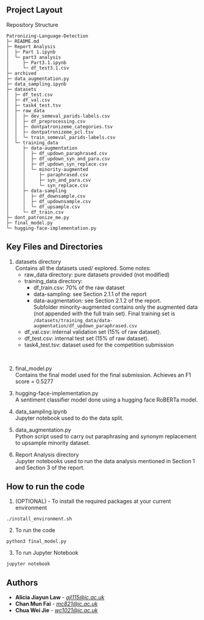 ## Project Layout
Repository Structure
```
Patronizing-Language-Detection
├─ README.md
├─ Report Analysis
│  ├─ Part 1.ipynb
│  └─ part3 analysis
│     ├─ Part3.1.ipynb
│     └─ df_test3.1.csv
├─ archived
├─ data_augmentation.py
├─ data_sampling.ipynb
├─ datasets
│  ├─ df_test.csv
│  ├─ df_val.csv
│  ├─ task4_test.tsv
│  ├─ raw_data
│  │  ├─ dev_semeval_parids-labels.csv
│  │  ├─ df_preprocessing.csv
│  │  ├─ dontpatronizeme_categories.tsv
│  │  ├─ dontpatronizeme_pcl.tsv
│  │  └─ train_semeval_parids-labels.csv
│  └─ training_data
│     ├─ data-augmentation
│     │  ├─ df_updown_paraphrased.csv
│     │  ├─ df_updown_syn_and_para.csv
│     │  ├─ df_updown_syn_replace.csv
│     │  └─ minority-augmented
│     │     ├─ paraphrased.csv
│     │     ├─ syn_and_para.csv
│     │     └─ syn_replace.csv
│     ├─ data-sampling
│     │  ├─ df_downsample.csv
│     │  ├─ df_updownsample.csv
│     │  └─ df_upsample.csv
│     └─ df_train.csv
├─ dont_patronize_me.py
├─ final_model.py
└─ hugging-face-implementation.py
```

## Key Files and Directories
1. datasets directory </br>
Contains all the datasets used/ explored. Some notes:
    - raw_data directory: pure datasets provided (not modified)
    - training_data directory: 
        - df_train.csv: 70% of the raw dataset
        - data-sampling: see Section 2.1.1 of the report
        - data-augmentation: see Section 2.1.2 of the report. </br>
        Subfolder minority-augmented contains only the augmented data (not appended with the full train set). 
        Final training set is `/datasets/training_data/data-augmentation/df_updown_paraphrased.csv`
    - df_val.csv: internal validation set (15% of raw dataset).
    - df_test.csv: internal test set (15% of raw dataset).
    - task4_test.tsv: dataset used for the competition submission</br>
</br>

2. final_model.py </br>
Contains the final model used for the final submission. Achieves an F1 score = 0.5277

3. hugging-face-implementation.py </br>
A sentiment classifier model done using a hugging face RoBERTa model.

4. data_sampling.ipynb </br>
Jupyter notebook used to do the data split.

5. data_augmentation.py </br>
Python script used to carry out paraphrasing and synonym replacement to upsample minority dataset.

6. Report Analysis directory </br>
Jupyter notebooks used to run the data analysis mentioned in Section 1 and Section 3 of the report.

## How to run the code
1. (OPTIONAL) - To install the required packages at your current environment </br>
```
./install_environment.sh
```

2. To run the code </br>
```
python3 final_model.py
```

3. To run Jupyter Notebook
```
jupyter notebook
```

## Authors
* **Alicia Jiayun Law** - *ajl115@ic.ac.uk*
* **Chan Mun Fai** - *mc821@ic.ac.uk*
* **Chua Wei Jie** - *wc1021@ic.ac.uk*

